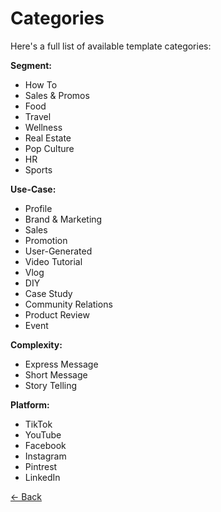 # Categories

Here's a full list of available template categories: 

**Segment:** 
- How To
- Sales & Promos
- Food
- Travel
- Wellness  
- Real Estate
- Pop Culture
- HR
- Sports

**Use-Case:**  
- Profile
- Brand & Marketing
- Sales
- Promotion
- User-Generated
- Video Tutorial
- Vlog  
- DIY  
- Case Study
- Community Relations
- Product Review  
- Event

**Complexity:**  
- Express Message
- Short Message
- Story Telling  

**Platform:**  
- TikTok
- YouTube
- Facebook
- Instagram
- Pintrest
- LinkedIn

[<- Back](/embed.html#open-the-video-editor)  
